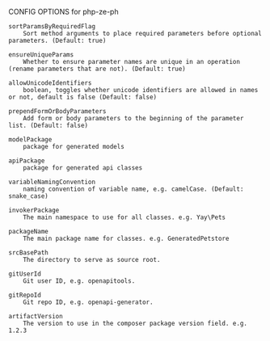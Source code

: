 
CONFIG OPTIONS for php-ze-ph

	sortParamsByRequiredFlag
	    Sort method arguments to place required parameters before optional parameters. (Default: true)

	ensureUniqueParams
	    Whether to ensure parameter names are unique in an operation (rename parameters that are not). (Default: true)

	allowUnicodeIdentifiers
	    boolean, toggles whether unicode identifiers are allowed in names or not, default is false (Default: false)

	prependFormOrBodyParameters
	    Add form or body parameters to the beginning of the parameter list. (Default: false)

	modelPackage
	    package for generated models

	apiPackage
	    package for generated api classes

	variableNamingConvention
	    naming convention of variable name, e.g. camelCase. (Default: snake_case)

	invokerPackage
	    The main namespace to use for all classes. e.g. Yay\Pets

	packageName
	    The main package name for classes. e.g. GeneratedPetstore

	srcBasePath
	    The directory to serve as source root.

	gitUserId
	    Git user ID, e.g. openapitools.

	gitRepoId
	    Git repo ID, e.g. openapi-generator.

	artifactVersion
	    The version to use in the composer package version field. e.g. 1.2.3


